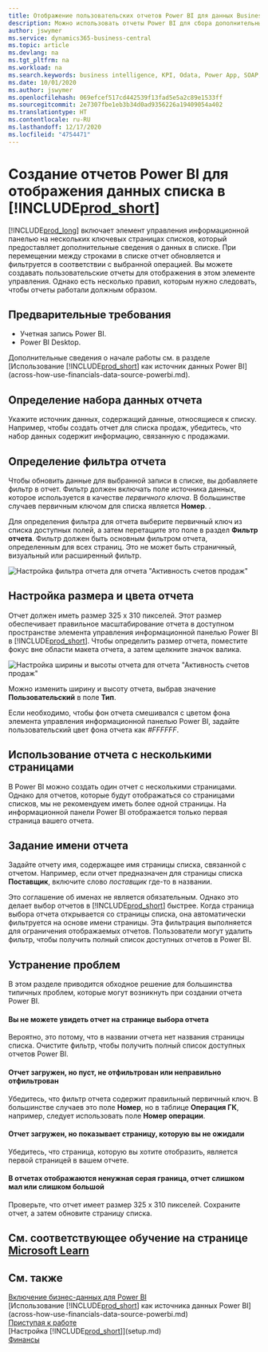 ```yaml
---
title: Отображение пользовательских отчетов Power BI для данных Business Central | Документация Майкрософт
description: Можно использовать отчеты Power BI для сбора дополнительных сведений о данных в списках.
author: jswymer
ms.service: dynamics365-business-central
ms.topic: article
ms.devlang: na
ms.tgt_pltfrm: na
ms.workload: na
ms.search.keywords: business intelligence, KPI, Odata, Power App, SOAP, analysis
ms.date: 10/01/2020
ms.author: jswymer
ms.openlocfilehash: 069efcef517cd442539f13fad5e5a2c89e1533ff
ms.sourcegitcommit: 2e7307fbe1eb3b34d0ad9356226a19409054a402
ms.translationtype: HT
ms.contentlocale: ru-RU
ms.lasthandoff: 12/17/2020
ms.locfileid: "4754471"
---
```

# <a name="creating-power-bi-reports-for-displaying-list-data-in-prod_short"></a>Создание отчетов Power BI для отображения данных списка в [!INCLUDE[prod_short](includes/prod_short.md)]

[!INCLUDE[prod_long](includes/prod_long.md)] включает элемент управления информационной панелью на нескольких ключевых страницах списков, который предоставляет дополнительные сведения о данных в списке. При перемещении между строками в списке отчет обновляется и фильтруется в соответствии с выбранной операцией. Вы можете создавать пользовательские отчеты для отображения в этом элементе управления. Однако есть несколько правил, которым нужно следовать, чтобы отчеты работали должным образом.  

## <a name="prerequisites"></a>Предварительные требования

- Учетная запись Power BI.
- Power BI Desktop.

Дополнительные сведения о начале работы см. в разделе [Использование [!INCLUDE[prod_short](includes/prod_short.md)] как источник данных Power BI](across-how-use-financials-data-source-powerbi.md).

## <a name="defining-the-report-data-set"></a>Определение набора данных отчета

Укажите источник данных, содержащий данные, относящиеся к списку. Например, чтобы создать отчет для списка продаж, убедитесь, что набор данных содержит информацию, связанную с продажами.  

## <a name="defining-the-report-filter"></a>Определение фильтра отчета

Чтобы обновить данные для выбранной записи в списке, вы добавляете фильтр в отчет. Фильтр должен включать поле источника данных, которое используется в качестве *первичного ключа*. В большинстве случаев первичным ключом для списка является **Номер**. .

Для определения фильтра для отчета выберите первичный ключ из списка доступных полей, а затем перетащите это поле в раздел **Фильтр отчета**. Фильтр должен быть основным фильтром отчета, определенным для всех страниц. Это не может быть страничный, визуальный или расширенный фильтр.

![Настройка фильтра отчета для отчета "Активность счетов продаж"](./media/across-how-use-powerbi-reports-factbox/financials-powerbi-report-filter-v3.png)

## <a name="setting-the-report-size-and-color"></a>Настройка размера и цвета отчета

Отчет должен иметь размер 325 х 310 пикселей. Этот размер обеспечивает правильное масштабирование отчета в доступном пространстве элемента управления информационной панелью Power BI в [!INCLUDE[prod_short](includes/prod_short.md)]. Чтобы определить размер отчета, поместите фокус вне области макета отчета, а затем щелкните значок валика.

![Настройка ширины и высоты отчета для отчета "Активность счетов продаж"](./media/across-how-use-powerbi-reports-factbox/financials-powerbi-report-sizing-v3.png)

Можно изменить ширину и высоту отчета, выбрав значение **Пользовательский** в поле **Тип**.

Если необходимо, чтобы фон отчета смешивался с цветом фона элемента управления информационной панелью Power BI, задайте пользовательский цвет фона отчета как *#FFFFFF*. 

## <a name="using-reports-with-multiple-pages"></a>Использование отчета с несколькими страницами

В Power BI можно создать один отчет с несколькими страницами. Однако для отчетов, которые будут отображаться со страницами списков, мы не рекомендуем иметь более одной страницы. На информационной панели Power BI отображается только первая страница вашего отчета.

## <a name="naming-the-report"></a>Задание имени отчета

Задайте отчету имя, содержащее имя страницы списка, связанной с отчетом. Например, если отчет предназначен для страницы списка **Поставщик**, включите слово *поставщик* где-то в названии.  

Это соглашение об именах не является обязательным. Однако это делает выбор отчетов в [!INCLUDE[prod_short](includes/prod_short.md)] быстрее. Когда страница выбора отчета открывается со страницы списка, она автоматически фильтруется на основе имени страницы. Эта фильтрация выполняется для ограничения отображаемых отчетов. Пользователи могут удалить фильтр, чтобы получить полный список доступных отчетов в Power BI.  

## <a name="fixing-problems"></a>Устранение проблем

В этом разделе приводится обходное решение для большинства типичных проблем, которые могут возникнуть при создании отчета Power BI.  

#### <a name="you-cant-see-a-report-on-the-select-report-page"></a>Вы не можете увидеть отчет на странице выбора отчета

Вероятно, это потому, что в названии отчета нет названия страницы списка. Очистите фильтр, чтобы получить полный список доступных отчетов Power BI.  

#### <a name="report-is-loaded-but-blank-not-filtered-or-filtered-incorrectly"></a>Отчет загружен, но пуст, не отфильтрован или неправильно отфильтрован

Убедитесь, что фильтр отчета содержит правильный первичный ключ. В большинстве случаев это поле **Номер**, но в таблице **Операция ГК**, например, следует использовать поле **Номер операции**.

#### <a name="report-is-loaded-but-it-shows-a-page-you-didnt-expect"></a>Отчет загружен, но показывает страницу, которую вы не ожидали

Убедитесь, что страница, которую вы хотите отобразить, является первой страницей в вашем отчете.  

#### <a name="report-appears-with-an-unwanted-gray-boarder-or-its-too-small-or-too-large"></a>В отчетах отображаются ненужная серая граница, отчет слишком мал или слишком большой

Проверьте, что отчет имеет размер 325 х 310 пикселей. Сохраните отчет, а затем обновите страницу списка.  

## <a name="see-related-training-at-microsoft-learn"></a>См. соответствующее обучение на странице [Microsoft Learn](/learn/modules/configure-powerbi-excel-dynamics-365-business-central/index)

## <a name="see-also"></a>См. также

[Включение бизнес-данных для Power BI](admin-powerbi.md)  
[Использование [!INCLUDE[prod_short](includes/prod_short.md)] как источника данных Power BI](across-how-use-financials-data-source-powerbi.md)  
[Приступая к работе](product-get-started.md)  
[Настройка [!INCLUDE[prod_short](includes/prod_short.md)]](setup.md)  
[Финансы](finance.md)  
